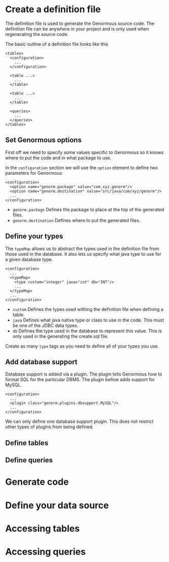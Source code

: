 # Create a definition file #

The definition file is used to generate the Genormous source code.  The definition file can be anywhere in your project and is only used when regenerating the source code.

The basic outline of a definition file looks like this
```
<tables>
  <configuration>
    ...
  </configuration>

  <table ...>
    ...
  </table>

  <table ...>
    ...
  </table>

  <queries>
    ...
  </queries>
</tables>
```

## Set Genormous options ##

First off we need to specify some values specific to Genormous so it knows where to put the code and in what package to use.

In the `configuration` section we will use the `option` element to define two parameters for Genormous
```
<configuration>
  <option name="genorm.package" value="com.xyz.genorm"/>
  <option name="genorm.destination" value="src/java/com/xyz/genorm"/>
  ...
</configuration>
```
  * `genorm.package` Defines the package to place at the top of the generated files.
  * `genorm.destination` Defines where to put the generated files.

## Define your types ##

The `typeMap` allows us to abstract the types used in the definition file from those used in the database.  It also lets us specify what java type to use for a given database type.
```
<configuration>
  ...
  <typeMap>
    <type custom="integer" java="int" db="INT"/>
    ...
  </typeMap>
  ...
</configuration>
```
  * `custom` Defines the types used withing the definition file when defining a table.
  * `java` Defines what java native type or class to use in the code.  This must be one of the JDBC data types.
  * `db` Defines the type used in the database to represent this value.  This is only used in the generating the create.sql file.

Create as many `type` tags as you need to define all of your types you use.

## Add database support ##

Database support is added via a plugin.  The plugin tells Genormous how to format SQL for the particular DBMS.  The plugin bellow adds support for MySQL.
```
<configuration>
  ...
  <plugin class="genorm.plugins.dbsupport.MySQL"/>
  ...
</configuration>
```
We can only define one database support plugin.  This does not restrict other types of plugins from being defined.

## Define tables ##



## Define queries ##


# Generate code #



# Define your data source #


# Accessing tables #


# Accessing queries #
